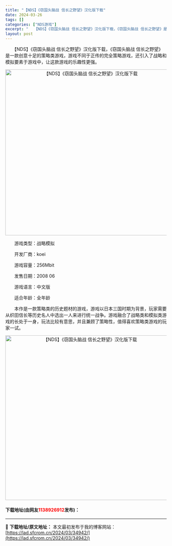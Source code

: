 ```yaml
---
title: "【NDS】《窃国头脑战 信长之野望》汉化版下载"
date: 2024-03-26
tags: []
categories: ["NDS游戏"]
excerpt: "　　【NDS】《窃国头脑战 信长之野望》汉化版下载，《窃国头脑战 信长之野望》是一款创意十足的策略类游戏，游戏不同于正传的完全策略游戏，还引入了战略和模拟要素于游戏中，让这款游戏的乐趣性更强。 　　游戏类型：战略模拟 　　开发厂商：koei 　　游戏容量：256Mbit 　　发售日期：2008 06&hellip;"
layout: post
---
```


 <p>　　【NDS】《窃国头脑战 信长之野望》汉化版下载，《窃国头脑战 信长之野望》是一款创意十足的策略类游戏，游戏不同于正传的完全策略游戏，还引入了战略和模拟要素于游戏中，让这款游戏的乐趣性更强。</p> <p align="center"><img align="" border="0" src="https://lad.sfcrom.cn/wp-content/uploads/2024/03/20240326_66022ce1bebe7.png" width="518" alt="【NDS】《窃国头脑战 信长之野望》汉化版下载" /></p> <p>　　游戏类型：战略模拟</p> <p>　　开发厂商：koei</p> <p>　　游戏容量：256Mbit</p> <p>　　发售日期：2008 06</p> <p>　　游戏语言：中文版</p> <p>　　适合年龄：全年龄</p> <p>　　本作是一款策略类的历史题材的游戏，游戏以日本三国时期为背景，玩家需要从织田信长等历史名人中选出一人来进行统一战争。游戏融合了战略类和模拟类游戏的长处于一身，玩法比较有意思，并且兼顾了策略性，值得喜欢策略类游戏的玩家一试。</p> <p align="center"><img align="" border="0" src="https://lad.sfcrom.cn/wp-content/uploads/2024/03/20240326_66022ce2892ce.png" width="514" alt="【NDS】《窃国头脑战 信长之野望》汉化版下载" /></p> <p><h4>下载地址(由网友<font color="red">1138926912</font>发布)：</h4></p> 

---
📖 **下载地址/原文地址：** 本文最初发布于我的博客网站：[https://lad.sfcrom.cn/2024/03/34942/](https://lad.sfcrom.cn/2024/03/34942/)
